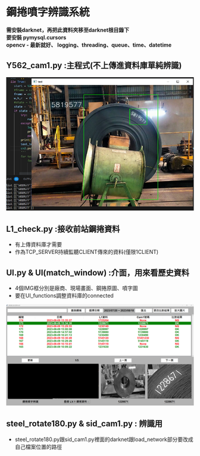 ﻿# **鋼捲噴字辨識系統**

 **需安裝darknet，再把此資料夾移至darknet根目錄下  
 要安裝 pymysql.cursors    
 opencv - 最新就好、 logging、threading、queue、time、datetime**

## Y562_cam1.py :主程式(不上傳進資料庫單純辨識)

![image](https://github.com/MojitoBen/ACE_0324_/blob/main/steel_paint/Y562_resource/0717_test.png)

## L1_check.py  :接收前站鋼捲資料

* 有上傳資料庫才需要
* 作為TCP_SERVER持續監聽CLIENT傳來的資料(僅限1CLIENT)

## UI.py & UI(match_window) :介面，用來看歷史資料

* 4個IMG框分別是廠商、現場畫面、鋼捲原圖、噴字圖
* 要在UI_functions調整資料庫的connected

![image](https://github.com/MojitoBen/ACE_0324_/blob/main/steel_paint/Y562_resource/UI_screenshot_deal.png)

## steel_rotate180.py & sid_cam1.py : 辨識用

* steel_rotate180.py跟sid_cam1.py裡面的darknet跟load_network部分要改成自己檔案位置的路徑


